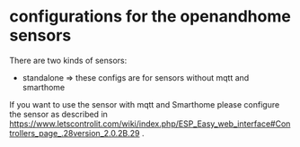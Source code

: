 # configurations for the openandhome sensors

There are two kinds of sensors:
- standalone => these configs are for sensors without mqtt and smarthome

If you want to use the sensor with mqtt and Smarthome please configure the sensor as described in https://www.letscontrolit.com/wiki/index.php/ESP_Easy_web_interface#Controllers_page_.28version_2.0.2B.29 .
